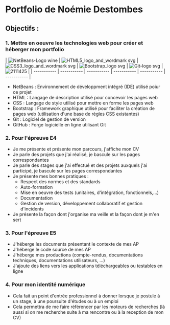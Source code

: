 # Portfolio de Noémie Destombes

## Objectifs :

### 1. Mettre en oeuvre les technologies web pour créer et héberger mon portfolio
| ![NetBeans-Logo wine](https://github.com/Noctopia/noemiedestombes.github.io/assets/92525600/81a44a4a-56a0-427b-9fb3-28affda8f950) | ![HTML5_logo_and_wordmark svg](https://github.com/Noctopia/noemiedestombes.github.io/assets/92525600/1f2151e2-e5d0-43f0-a181-8297f4834cf8) | ![CSS3_logo_and_wordmark svg](https://github.com/Noctopia/noemiedestombes.github.io/assets/92525600/488bf3b4-9cc9-44ea-9827-53cb0f5dfe95) | ![Bootstrap_logo svg](https://github.com/Noctopia/noemiedestombes.github.io/assets/92525600/5f19b33e-3947-403d-a73e-ae7c4935787d) | ![Git-logo svg](https://github.com/Noctopia/noemiedestombes.github.io/assets/92525600/01e42cc3-c6cc-4895-acd9-d04fec6bee87) | ![2111425](https://github.com/Noctopia/noemiedestombes.github.io/assets/92525600/6006e6ad-9d6b-45b4-88e1-5ae23de39580)
|
| ----------- | ----------- | ----------- | ----------- | ----------- | ----------- |


   - NetBeans : Environnement de développment intégré (IDE) utilisé poiur ce projet
   - HTML : Langage de description utilisé pour concevoir les pages web
   - CSS : Langage de style utilisé pour mettre en forme les pages web
   - Bootstrap : Framework graphique utilisé pour faciliter la création de pages web (utilisation d'une base de règles CSS existantes)
   - Git : Logiciel de gestion de version
   - GitHub : Forge logicielle en ligne utilisant Git
  
  
### 2. Pour l'épreuve E4
   - Je me présente et présente mon parcours, j'affiche mon CV
   - Je parle des projets que j'ai réalisé, je bascule sur les pages correspondantes
   - Je parle des stages que j'ai effectué et des projets auxquels j'ai participé, je bascule sur les pages correspondantes
   - Je présente mes bonnes pratiques :
     - Respect des normes et des standards
     - Auto-formation
     - Mise en oeuvre des tests (unitaires, d'intégration, fonctionnels,...)
     - Documentation
     - Gestion de version, développement collaboratif et gestion d'incidents
   - Je présente la façon dont j'organise ma veille et la façon dont je m'en sert

### 3. Pour l'épreuve E5
  - J'héberge les documents présentant le contexte de mes AP
  - J'héberge le code source de mes AP
  - J'héberge mes productions (compte-rendus, documentations techniques, documentations utilisateurs, ...)
  - J'ajoute des liens vers les applications téléchargeables ou testables en ligne

### 4. Pour mon identité numérique
  - Cela fait un point d'entrée professionnel à donner lorsque je postule à un stage, à une poursuite d'études ou à un emploi
  - Cela permettra de me faire référencer par les moteurs de recherches (là aussi si on me recherche suite à ma rencontre ou à la reception de mon CV)  
